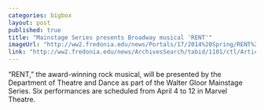 ```yaml
---
categories: bigbox
layout: post
published: true
title: "Mainstage Series presents Broadway musical 'RENT'"
imageUrl: "http://ww2.fredonia.edu/news/Portals/17/2014%20Spring/RENT%20Cast%20A.JPG"
link: "http://ww2.fredonia.edu/news/ArchivesSearch/tabid/1101/ctl/ArticleView/mid/1878/articleId/4770/Mainstage_Series_presents_Broadway_musical_RENT.aspx"
---
```


“RENT,” the award-winning rock musical, will be presented by the Department of Theatre and Dance as part of the Walter Gloor Mainstage Series. Six performances are scheduled from April 4 to 12 in Marvel Theatre.
